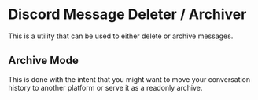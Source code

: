 # Discord Message Deleter / Archiver

This is a utility that can be used to either delete or archive messages.

## Archive Mode

This is done with the intent that you might want to move your conversation history to another platform or 
serve it as a readonly archive.